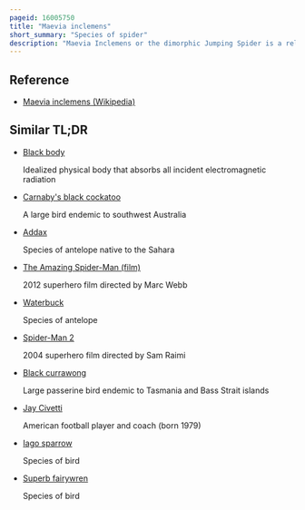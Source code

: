 ```yaml
---
pageid: 16005750
title: "Maevia inclemens"
short_summary: "Species of spider"
description: "Maevia Inclemens or the dimorphic Jumping Spider is a relatively common and colorful jumping Spider of north America. In the Males there are two Forms, a very rare Phenomenon in Zoology. These use different Courting Displays, and Differ in Appearance: the 'tufted' Morph has a black Body and Pedipalps, three black Tufts across its 'Head', and pale Legs ; and the 'gray' Morph has black and white Stripes all over its Body and Legs, Orange Palps, and no Tufts. However, each Form accounts for 50 % of the Adult Males, and they are equally successful in Mating. A female of Maevia inclemens is 6. 5 to 8. 0 Millimetres long, while Males are 4. 75 to 6. 50 millimetres long."
---
```


## Reference

- [Maevia inclemens (Wikipedia)](https://en.wikipedia.org/?curid=16005750)

## Similar TL;DR

- [Black body](/tldr/en/black-body)

  Idealized physical body that absorbs all incident electromagnetic radiation

- [Carnaby's black cockatoo](/tldr/en/carnabys-black-cockatoo)

  A large bird endemic to southwest Australia

- [Addax](/tldr/en/addax)

  Species of antelope native to the Sahara

- [The Amazing Spider-Man (film)](/tldr/en/the-amazing-spider-man-film)

  2012 superhero film directed by Marc Webb

- [Waterbuck](/tldr/en/waterbuck)

  Species of antelope

- [Spider-Man 2](/tldr/en/spider-man-2)

  2004 superhero film directed by Sam Raimi

- [Black currawong](/tldr/en/black-currawong)

  Large passerine bird endemic to Tasmania and Bass Strait islands

- [Jay Civetti](/tldr/en/jay-civetti)

  American football player and coach (born 1979)

- [Iago sparrow](/tldr/en/iago-sparrow)

  Species of bird

- [Superb fairywren](/tldr/en/superb-fairywren)

  Species of bird
